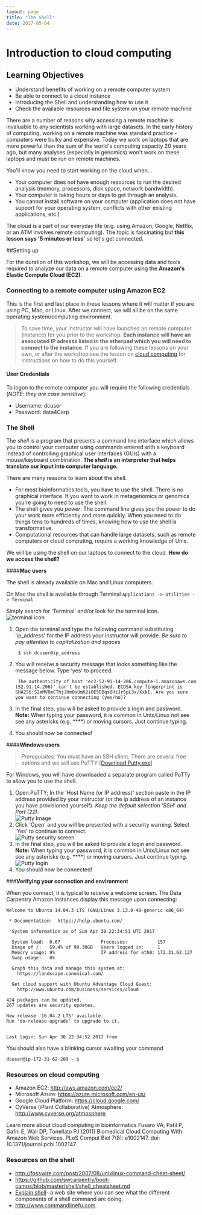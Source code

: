 ```yaml
---
layout: page
title: "The Shell"
date: 2017-05-04
---
```


# Introduction to cloud computing

## Learning Objectives
* Understand benefits of working on a remote computer system
* Be able to connect to a cloud instance
* Introducing the Shell and understanding how to use it
* Check the available resources and file system on your remote machine

There are a number of reasons why accessing a remote machine is invaluable to any scientists working with large datasets. In the early history of computing, working on a remote machine was standard practice - computers were bulky and expensive. Today we work on laptops that are more powerful than the sum of the world's computing capacity 20 years ago, but many analyses (especially in genomics) won't work on these laptops and must be run on remote machines.

You'll know you need to start working on the cloud when...

* Your computer does not have enough resources to run the desired analysis (memory, processors, disk space, network bandwidth).
* Your computer is taking hours or days to get through an analysis.
* You cannot install software on your computer (application does not have support for your operating system, conflicts with other existing applications, etc.)

The cloud is a part of our everyday life (e.g. using Amazon, Google, Netflix, or an ATM involves remote computing). The topic is fascinating but **this lesson says '5 minutes or less'** so let's get connected.

##Setting up

For the duration of this workshop, we will be accessing data and tools required to analyze our data on a remote computer using the **Amazon's Elastic Compute Cloud (EC2)**.

### Connecting to a remote computer using Amazon EC2

This is the first and last place in these lessons where it will matter if you are using PC, Mac, or Linux. After we connect, we will all be on the same operating system/computing environment. 

> To save time, your instructor will have launched an remote computer (instance) for you prior to the workshop. **Each instance will have an associated IP adresss listed in the etherpad which you will need to connect to the instance**. If you are following these lessons on your own, or after the workshop see the lesson on [cloud computing](https://github.com/datacarpentry/cloud-genomics/tree/gh-pages/lessons) for instructions on how to do this yourself. 

#### **User Credentials**
To logon to the remote computer you will require the following credentials (*NOTE: they are case sensitive*):

- Username: dcuser
- Password: data4Carp

### The Shell
The *shell* is a program that presents a command line interface which allows you to control your computer using commands entered with a keyboard instead of controlling graphical user interfaces (GUIs) with a mouse/keyboard combination. **The *shell* is an interpreter that helps translate our input into computer language.**

There are many reasons to learn about the shell.

* For most bioinformatics tools, you have to use the shell. There is no graphical interface. If you want to work in metagenomics or genomics you're going to need to use the shell.
* The shell gives you *power*. The command line gives you the power to do your work more efficiently and
more quickly.  When you need to do things tens to hundreds of times,
knowing how to use the shell is transformative.
* Computational resources that can handle large datasets, such as remote computers or cloud computing, require a working knowledge of Unix.

We will be using the shell on our laptops to connect to the cloud. **How do we access the shell?**

####**Mac users**

The shell is already available on Mac and Linux computers. 

On Mac the shell is available through Terminal
	`Applications -> Utilities -> Terminal`

Simply search for 'Terminal' and/or look for the terminal icon.<br> 
![terminal icon](../img/terminal.png)

1. Open the terminal and type the following command substituting 'ip_address' for the IP address your instructor will provide. *Be sure to pay attention to capitalization and spaces*

        $ ssh dcuser@ip_address
        
2. You will receive a security message that looks something like the message below. Type 'yes' to proceed.

        The authenticity of host 'ec2-52-91-14-206.compute-1.amazonaws.com (52.91.14.206)' can't be established. ECDSA key fingerprint is SHA256:S2mMV8mCThjJHm0sUmK2iOE5DBqs8HiJr6pL3x/XxkI. Are you sure you want to continue connecting (yes/no)?

3. In the final step, you will be asked to provide a login and password. **Note:** When typing your password, it is common in Unix/Linux not see see any asterisks (e.g. ****) or moving cursors. Just continue typing.
4. You should now be connected!

####**Windows users**

> *Prerequisites*: You must have an SSH client. There are several free options and we will use PuTTY [[Download Putty.exe](http://www.chiark.greenend.org.uk/~sgtatham/putty/download.html)]

For Windows, you will have downloaded a separate program called PuTTy to allow you to use the shell. 

1. Open PuTTY; In the 'Host Name (or IP address)' section paste in the IP address provided by your instructor (or the ip address of an instance you have provisioned yourself). *Keep the default selection 'SSH' and Port (22)*. <br>
![Putty Image](../img/putty_screenshot_1.png)
2. Click 'Open' and you will be presented with a security warning. Select 'Yes' to continue to connect. <br>
![Putty security screen](../img/putty_screenshot_2.png)
3. In the final step, you will be asked to provide a login and password. **Note:** When typing your password, it is common in Unix/Linux not see see any asterisks (e.g. ****) or moving cursors. Just continue typing.<br> 
![Putty login](../img/putty_screenshot_3.png)
4. You should now be connected!


###**Verifying your connection and environment** 

When you connect, it is typical to receive a welcome screen. The Data Carpentry Amazon instances display this message upon connecting:


```
Welcome to Ubuntu 14.04.3 LTS (GNU/Linux 3.13.0-48-generic x86_64)

 * Documentation:  https://help.ubuntu.com/

  System information as of Sun Apr 30 22:34:51 UTC 2017

  System load:  0.07               Processes:           157
  Usage of /:   59.4% of 98.30GB   Users logged in:     1
  Memory usage: 9%                 IP address for eth0: 172.31.62.127
  Swap usage:   0%

  Graph this data and manage this system at:
    https://landscape.canonical.com/

  Get cloud support with Ubuntu Advantage Cloud Guest:
    http://www.ubuntu.com/business/services/cloud

424 packages can be updated.
267 updates are security updates.

New release '16.04.2 LTS' available.
Run 'do-release-upgrade' to upgrade to it.


Last login: Sun Apr 30 22:34:52 2017 from
```

You should also have a blinking cursor awaiting your command


```bash
dcuser@ip-172-31-62-209 ~ $
```

### Resources on cloud computing
* Amazon EC2: http://aws.amazon.com/ec2/
* Microsoft Azure: https://azure.microsoft.com/en-us/
* Google Cloud Platform: https://cloud.google.com/
* CyVerse (iPlant Collaborative) Atmosphere: http://www.cyverse.org/atmosphere

Learn more about cloud computing in bioinformatics
Fusaro VA, Patil P, Gafni E, Wall DP, Tonellato PJ (2011) Biomedical Cloud Computing With Amazon Web Services. PLoS Comput Biol 7(8): e1002147. doi: 10.1371/journal.pcbi.1002147


### Resources on the shell
* http://fosswire.com/post/2007/08/unixlinux-command-cheat-sheet/ 
* https://github.com/swcarpentry/boot-camps/blob/master/shell/shell_cheatsheet.md
* [Explain shell](http://explainshell.com )- a web site where you can see what the different components of a shell command are doing.
* http://www.commandlinefu.com




